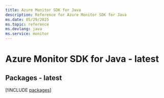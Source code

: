 ```yaml
---
title: Azure Monitor SDK for Java
description: Reference for Azure Monitor SDK for Java
ms.date: 05/29/2025
ms.topic: reference
ms.devlang: java
ms.service: monitor
---
```

# Azure Monitor SDK for Java - latest
## Packages - latest
[!INCLUDE [packages](monitor-index.md)]